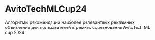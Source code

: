# AvitoTechMLCup24
Алгоритмы рекомендации наиболее релевантных рекламных объявлении для пользователей в рамках соревнования AvitoTech ML cup 2024
